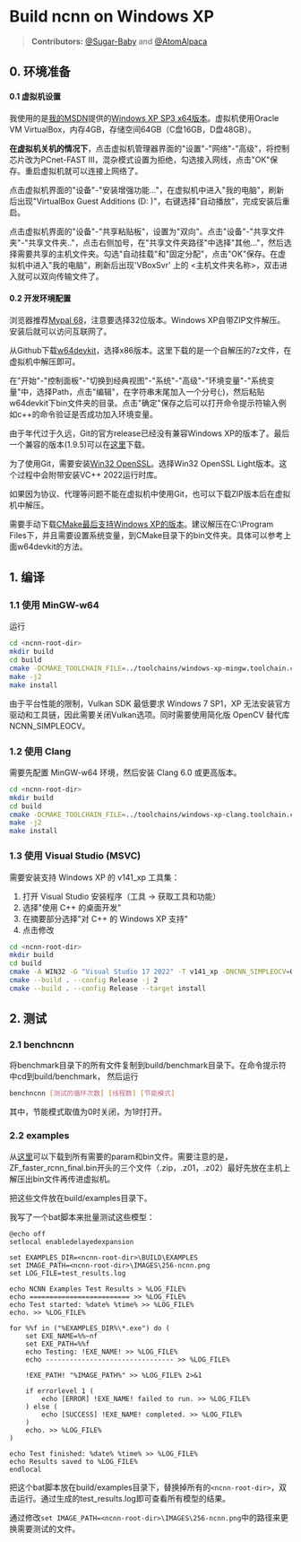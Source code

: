 # Build ncnn on Windows XP

> **Contributors:** [@Sugar-Baby](https://github.com/Sugar-Baby) and [@AtomAlpaca](https://github.com/AtomAlpaca)

## 0. 环境准备

#### 0.1 虚拟机设置

我使用的是[我的MSDN](https://www.imsdn.cn/)提供的[Windows XP SP3 x64版本](https://www.imsdn.cn/operating-systems/windows-xp/)。虚拟机使用Oracle VM VirtualBox，内存4GB，存储空间64GB（C盘16GB，D盘48GB）。

**在虚拟机关机的情况下**，点击虚拟机管理器界面的"设置"-"网络"-"高级"，将控制芯片改为PCnet-FAST III，混杂模式设置为拒绝，勾选接入网线，点击"OK"保存。重启虚拟机就可以连接上网络了。

点击虚拟机界面的"设备"-"安装增强功能..."，在虚拟机中进入"我的电脑"，刷新后出现"VirtualBox Guest Additions (D: )"，右键选择"自动播放"，完成安装后重启。

点击虚拟机界面的"设备"-"共享粘贴板"，设置为"双向"。点击"设备"-"共享文件夹"-"共享文件夹.."，点击右侧加号，在"共享文件夹路径"中选择"其他..."，然后选择需要共享的主机文件夹。勾选"自动挂载"和"固定分配"，点击"OK"保存。在虚拟机中进入"我的电脑"，刷新后出现'VBoxSvr' 上的 <主机文件夹名称>，双击进入就可以双向传输文件了。

#### 0.2 开发环境配置

浏览器推荐[Mypal 68](https://www.mypal-browser.org/download.html)，注意要选择32位版本。Windows XP自带ZIP文件解压。安装后就可以访问互联网了。

从Github下载[w64devkit](https://github.com/skeeto/w64devkit)，选择x86版本。这里下载的是一个自解压的7z文件，在虚拟机中解压即可。

在"开始"-"控制面板"-"切换到经典视图"-"系统"-"高级"-"环境变量"-"系统变量"中，选择Path，点击"编辑"，在字符串末尾加入一个分号(;)，然后粘贴w64devkit下bin文件夹的目录。点击"确定"保存之后可以打开命令提示符输入例如c++的命令验证是否成功加入环境变量。

由于年代过于久远，Git的官方release已经没有兼容Windows XP的版本了。最后一个兼容的版本(1.9.5)可以在[这里](https://www.xiazaiba.com/html/29352.html)下载。

为了使用Git，需要安装[Win32 OpenSSL](https://slproweb.com/products/Win32OpenSSL.html)。选择Win32 OpenSSL Light版本。这个过程中会附带安装VC++ 2022运行时库。

如果因为协议、代理等问题不能在虚拟机中使用Git，也可以下载ZIP版本后在虚拟机中解压。

需要手动下载[CMake最后支持Windows XP的版本](https://github.com/Kitware/CMake/releases/download/v3.10.3/cmake-3.10.3-win32-x86.zip)。建议解压在C:\Program Files下，并且需要设置系统变量，到CMake目录下的bin文件夹。具体可以参考上面w64devkit的方法。

## 1. 编译

### 1.1 使用 MinGW-w64

运行

```bash
cd <ncnn-root-dir>
mkdir build
cd build
cmake -DCMAKE_TOOLCHAIN_FILE=../toolchains/windows-xp-mingw.toolchain.cmake -DNCNN_VULKAN=OFF -DNCNN_SIMPLEOCV=ON -DNCNN_AVX=OFF -DCMAKE_BUILD_TYPE=Release -G "MinGW Makefiles" ..
make -j2
make install
```

由于平台性能的限制，Vulkan SDK 最低要求 Windows 7 SP1，XP 无法安装官方驱动和工具链，因此需要关闭Vulkan选项。同时需要使用简化版 OpenCV 替代库NCNN_SIMPLEOCV。

### 1.2 使用 Clang

需要先配置 MinGW-w64 环境，然后安装 Clang 6.0 或更高版本。

```bash
cd <ncnn-root-dir>
mkdir build
cd build
cmake -DCMAKE_TOOLCHAIN_FILE=../toolchains/windows-xp-clang.toolchain.cmake -DNCNN_SIMPLEOCV=ON -DNCNN_SIMPLEOMP=ON -DNCNN_AVX=OFF -DCMAKE_BUILD_TYPE=Release -G "MinGW Makefiles" ..
make -j2
make install
```

### 1.3 使用 Visual Studio (MSVC)

需要安装支持 Windows XP 的 v141_xp 工具集：

1. 打开 Visual Studio 安装程序（工具 → 获取工具和功能）
2. 选择"使用 C++ 的桌面开发"
3. 在摘要部分选择"对 C++ 的 Windows XP 支持"
4. 点击修改

```bash
cd <ncnn-root-dir>
mkdir build
cd build
cmake -A WIN32 -G "Visual Studio 17 2022" -T v141_xp -DNCNN_SIMPLEOCV=ON -DNCNN_OPENMP=OFF -DNCNN_AVX=OFF -DNCNN_BUILD_WITH_STATIC_CRT=ON -DCMAKE_TOOLCHAIN_FILE=../toolchains/windows-xp-msvc.toolchain.cmake ..
cmake --build . --config Release -j 2
cmake --build . --config Release --target install
```

## 2. 测试

### 2.1 benchncnn

将benchmark目录下的所有文件复制到build/benchmark目录下。在命令提示符中cd到build/benchmark， 然后运行

```bash
benchncnn [测试的循环次数] [线程数] [节能模式]
```

其中，节能模式取值为0时关闭，为1时打开。

### 2.2 examples

从[这里](https://github.com/nihui/ncnn-assets/tree/master/models)可以下载到所有需要的param和bin文件。需要注意的是，ZF_faster_rcnn_final.bin开头的三个文件（.zip，.z01，.z02）最好先放在主机上解压出bin文件再传进虚拟机。

把这些文件放在build/examples目录下。

我写了一个bat脚本来批量测试这些模型：

```batch
@echo off
setlocal enabledelayedexpansion

set EXAMPLES_DIR=<ncnn-root-dir>\BUILD\EXAMPLES
set IMAGE_PATH=<ncnn-root-dir>\IMAGES\256-ncnn.png
set LOG_FILE=test_results.log

echo NCNN Examples Test Results > %LOG_FILE%
echo ========================= >> %LOG_FILE%
echo Test started: %date% %time% >> %LOG_FILE%
echo. >> %LOG_FILE%

for %%f in ("%EXAMPLES_DIR%\*.exe") do (
    set EXE_NAME=%%~nf
    set EXE_PATH=%%f
    echo Testing: !EXE_NAME! >> %LOG_FILE%
    echo -------------------------------- >> %LOG_FILE%

    !EXE_PATH! "%IMAGE_PATH%" >> %LOG_FILE% 2>&1

    if errorlevel 1 (
        echo [ERROR] !EXE_NAME! failed to run. >> %LOG_FILE%
    ) else (
        echo [SUCCESS] !EXE_NAME! completed. >> %LOG_FILE%
    )
    echo. >> %LOG_FILE%
)

echo Test finished: %date% %time% >> %LOG_FILE%
echo Results saved to %LOG_FILE%
endlocal
```

把这个bat脚本放在build/examples目录下，替换掉所有的`<ncnn-root-dir>`，双击运行。通过生成的test_results.log即可查看所有模型的结果。

通过修改`set IMAGE_PATH=<ncnn-root-dir>\IMAGES\256-ncnn.png`中的路径来更换需要测试的文件。